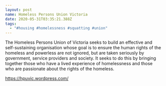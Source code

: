 ```yaml
---
layout: post
name: Homeless Persons Union Victoria
date: 2020-05-31T03:35:21.388Z
tags:
  - "#housing #homelessness #squatting #union"
---
```

The Homeless Persons Union of Victoria seeks to build an effective and self-sustaining organisation whose goal is to ensure the human rights of the homeless and powerless are not ignored, but are taken seriously by government, service providers and society. It seeks to do this by bringing together those who have a lived experience of homelessness and those who are passionate about the rights of the homeless.

<https://hpuvic.wordpress.com/>